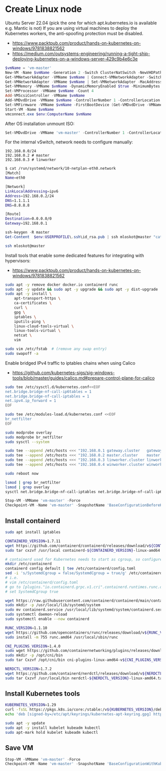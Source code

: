 
# Create Linux node

Ubuntu Server 22.04 (pick the one for which apt.kubernetes.io is available e.g. Mantic is not)
If you are using virtual machines to deploy the Kubernetes workers, the anti-spoofing protection must be disabled.
- https://www.packtpub.com/product/hands-on-kubernetes-on-windows/9781838821562
- https://medium.com/outsystems-engineering/running-a-tight-ship-deploying-kubernetes-on-a-windows-server-429c9b4e6c3e

```powershell
$vmName = 'vm-master'
New-VM -Name $vmName -Generation 2 -Switch ClusterNatSwitch -NewVHDPath ('F:\_\hyperv\disks\{0}.vhdx' -f $vmName) -NewVHDSizeBytes 128GB -Path 'F:\_\hyperv\config'
Get-VMNetworkAdapter -VMName $vmName | Connect-VMNetworkAdapter -SwitchName 'ClusterNatSwitch'
Get-VMNetworkAdapter -VMName $vmName | Set-VMNetworkAdapter -MacAddressSpoofing On
Set-VMMemory -VMName $vmName -DynamicMemoryEnabled $true -MinimumBytes 2GB -StartupBytes 4GB -MaximumBytes 8GB
Set-VMProcessor -VMName $vmName -Count 4
Add-VMScsiController -VMName $vmName
Add-VMDvdDrive -VMName $vmName -ControllerNumber 1 -ControllerLocation 0 -Path 'D:\_\Software\Ubuntu\ubuntu-22.04.3-live-server-amd64.iso'
Set-VMFirmware -VMName $vmName -FirstBootDevice (Get-VMDvdDrive -VMName $vmName) -EnableSecureBoot Off
Start-VM -Name $vmName
vmconnect.exe $env:ComputerName $vmName
```

After OS installation unmount ISO:

```powershell
Set-VMDvdDrive -VMName 'vm-master' -ControllerNumber 1 -ControllerLocation 0 -Path $null
```

For the internal vSwitch, network needs to configure manually:

```text
192.168.0.0/24
192.168.0.2 # master
192.168.0.3 # linworker
```

```bash
$ cat /run/systemd/network/10-netplan-eth0.network
[Match]
Name=eth0

[Network]
LinkLocalAddressing=ipv6
Address=192.168.0.2/24
DNS=1.1.1.1
DNS=8.8.8.8

[Route]
Destination=0.0.0.0/0
Gateway=192.168.0.1
```

```powershell
ssh-keygen -R master
Get-Content  $env:USERPROFILE\.ssh\id_rsa.pub | ssh mloskot@master "cat >> .ssh/authorized_keys && chmod 600 ~/.ssh/authorized_keys"
```

```bash
ssh mloskot@master
```

Install tools that enable some dedicated features for integrating with hypervisors:
- https://www.packtpub.com/product/hands-on-kubernetes-on-windows/9781838821562

```bash
sudo apt -y remove docker docker.io containerd runc
sudo apt -y update && sudo apt -y upgrade && sudo apt -y dist-upgrade 
sudo apt -y install \
    apt-transport-https \
    ca-certificates \
    curl \
    gpg \
    iptables \
    iputils-ping \
    linux-cloud-tools-virtual \
    linux-tools-virtual \
    netcat \
    vim
```

```bash
sudo vim /etc/fstab  # (remove any swap entry)
sudo swapoff -a
```

Enable bridged IPv4 traffic to iptables chains when using Calico
- https://github.com/kubernetes-sigs/sig-windows-tools/blob/master/guides/calico.md#prepare-control-plane-for-calico

```bash
sudo tee /etc/sysctl.d/kubernetes.conf<<EOF
net.bridge.bridge-nf-call-ip6tables = 1
net.bridge.bridge-nf-call-iptables = 1
net.ipv4.ip_forward = 1
EOF
```

```bash
sudo tee /etc/modules-load.d/kubernetes.conf <<EOF
br_netfilter
EOF
```

```bash
sudo modprobe overlay
sudo modprobe br_netfilter
sudo sysctl --system
```

```bash
sudo tee --append /etc/hosts <<< "192.168.0.1 gateway.cluster   gateway     # ClusterNatSwitch IP"
sudo tee --append /etc/hosts <<< "192.168.0.2 master.cluster    master      # Kubernetes Linux node (control-plane)"
sudo tee --append /etc/hosts <<< "192.168.0.3 linworker.cluster linworker   # Kubernetes Linux node"
sudo tee --append /etc/hosts <<< "192.168.0.4 winworker.cluster winworker   # Kubernetes Windows node"
```

```bash
sudo reboot now
```

```bash
lsmod | grep br_netfilter
lsmod | grep overlay
sysctl net.bridge.bridge-nf-call-iptables net.bridge.bridge-nf-call-ip6tables net.ipv4.ip_forward
```

```powershell
Stop-VM -VMName 'vm-master' -Force
Checkpoint-VM -Name 'vm-master' -SnapshotName 'BaseConfigurationBeforeKubernetes'
```

## Install containerd

```bash
sudo apt install iptables
```

```bash
CONTAINERD_VERSION=1.7.11
wget https://github.com/containerd/containerd/releases/download/v${CONTAINERD_VERSION}/containerd-${CONTAINERD_VERSION}-linux-amd64.tar.gz
sudo tar cxzvf /usr/local containerd-${CONTAINERD_VERSION}-linux-amd64.tar.gz
```

```bash
# containerd used for Kubernetes needs to start as cgroup, so configure systemd cgroup driver for runc
mkdir /etc/containerd
containerd config default | tee /etc/containerd/config.toml
sed -i 's/SystemdCgroup = false/SystemdCgroup = true/g' /etc/containerd/config.toml  
# i.e.
# vim /etc/containerd/config.toml
# go to [plugins."io.containerd.grpc.v1.cri".containerd.runtimes.runc.options]
# set SystemdCgroup true
```

```bash
wget https://raw.githubusercontent.com/containerd/containerd/main/containerd.service
sudo mkdir -p /usr/local/lib/systemd/system
sudo mv containerd.service /usr/local/lib/systemd/system/containerd.service
sudo systemctl daemon-reload
sudo systemctl enable --now containerd
```

```bash
RUNC_VERSION=1.1.10
wget https://github.com/opencontainers/runc/releases/download/v${RUNC_VERSION}/runc.amd64
sudo install -m 755 runc.amd64 /usr/local/sbin/runc
```

```bash
CNI_PLUGINS_VERSION=1.4.0
sudo wget https://github.com/containernetworking/plugins/releases/download/v${CNI_PLUGINS_VERSION}/cni-plugins-linux-amd64-v${CNI_PLUGINS_VERSION}.tgz
sudo mkdir -p /opt/cni/bin
sudo tar Cxzvf /opt/cni/bin cni-plugins-linux-amd64-v${CNI_PLUGINS_VERSION}.tgz
```

```bash
NERDCTL_VERSION=1.7.2
wget https://github.com/containerd/nerdctl/releases/download/v${NERDCTL_VERSION}/nerdctl-${NERDCTL_VERSION}-linux-amd64.tar.gz
sudo tar Cxzvf /usr/local/bin nerdctl-${NERDCTL_VERSION}-linux-amd64.tar.gz
```

## Install Kubernetes tools

```bash
KUBERNETES_VERSION=1.29
curl -fsSL https://pkgs.k8s.io/core:/stable:/v${KUBERNETES_VERSION}/deb/Release.key | sudo gpg --dearmor -o /etc/apt/keyrings/kubernetes-apt-keyring.gpg
echo 'deb [signed-by=/etc/apt/keyrings/kubernetes-apt-keyring.gpg] https://pkgs.k8s.io/core:/stable:/v${KUBERNETES_VERSION}/deb/ /' | sudo tee /etc/apt/sources.list.d/kubernetes.list
```

```bash
sudo apt -y update
sudo apt -y install kubelet kubeadm kubectl
sudo apt-mark hold kubelet kubeadm kubectl
```

## Save VM

```powershell
Stop-VM -VMName 'vm-master' -Force
Checkpoint-VM -Name 'vm-master' -SnapshotName 'BaseConfigurationWithKubernetesTools'
```
